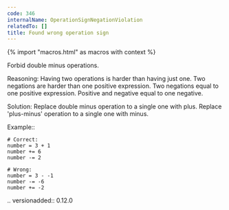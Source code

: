 ```yaml
---
code: 346
internalName: OperationSignNegationViolation
relatedTo: []
title: Found wrong operation sign
---
```


{% import "macros.html" as macros with context %}

Forbid double minus operations.

Reasoning: Having two operations is harder than having just one. Two
negations are harder than one positive expression. Two negations equal
to one positive expression. Positive and negative equal to one negative.

Solution: Replace double minus operation to a single one with plus.
Replace 'plus-minus' operation to a single one with minus.

Example::

    # Correct:
    number = 3 + 1
    number += 6
    number -= 2
    
    # Wrong:
    number = 3 - -1
    number -= -6
    number += -2

.. versionadded:: 0.12.0